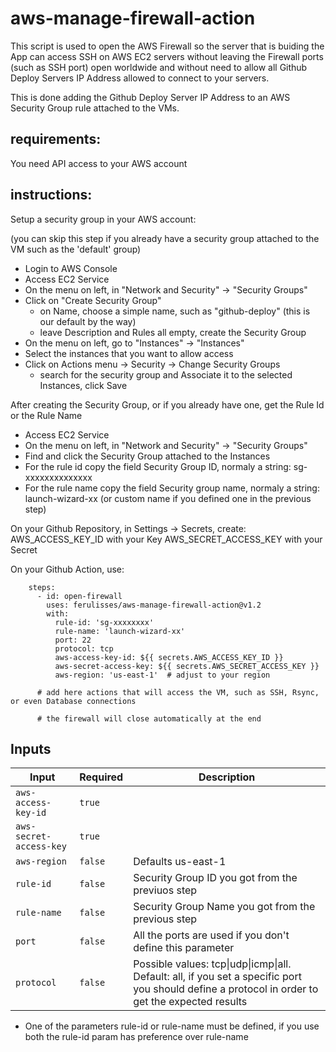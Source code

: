 # aws-manage-firewall-action

This script is used to open the AWS Firewall so the server that is buiding the App can access SSH on AWS EC2 servers without leaving the Firewall ports (such as SSH port) open worldwide and without need to allow all Github Deploy Servers IP Address allowed to connect to your servers.

This is done adding the Github Deploy Server IP Address to an AWS Security Group rule attached to the VMs.

## requirements:

You need API access to your AWS account

## instructions:

Setup a security group in your AWS account:

(you can skip this step if you already have a security group attached to the VM such as the 'default' group)
- Login to AWS Console
- Access EC2 Service
- On the menu on left, in "Network and Security" -> "Security Groups"
- Click on "Create Security Group"
  - on Name, choose a simple name, such as "github-deploy" (this is our default by the way)
  - leave Description and Rules all empty, create the Security Group
- On the menu on left, go to "Instances" -> "Instances"
- Select the instances that you want to allow access
- Click on Actions menu -> Security -> Change Security Groups
  - search for the security group and Associate it to the selected Instances, click Save

After creating the Security Group, or if you already have one, get the Rule Id or the Rule Name
- Access EC2 Service
- On the menu on left, in "Network and Security" -> "Security Groups"
- Find and click the Security Group attached to the Instances
- For the rule id copy the field Security Group ID, normaly a string: sg-xxxxxxxxxxxxxx
- For the rule name copy the field Security group name, normaly a string: launch-wizard-xx (or custom name if you defined one in the previous step)

On your Github Repository, in Settings -> Secrets, create:
AWS_ACCESS_KEY_ID with your Key
AWS_SECRET_ACCESS_KEY with your Secret

On your Github Action, use:

```
    steps:
      - id: open-firewall
        uses: ferulisses/aws-manage-firewall-action@v1.2
        with:
          rule-id: 'sg-xxxxxxxx'
          rule-name: 'launch-wizard-xx'
          port: 22
          protocol: tcp
          aws-access-key-id: ${{ secrets.AWS_ACCESS_KEY_ID }}
          aws-secret-access-key: ${{ secrets.AWS_SECRET_ACCESS_KEY }}
          aws-region: 'us-east-1'  # adjust to your region
          
      # add here actions that will access the VM, such as SSH, Rsync, or even Database connections
      
      # the firewall will close automatically at the end
```

## Inputs

| Input | Required | Description |
| --- | --- | --- |
| `aws-access-key-id` | `true` |  |
| `aws-secret-access-key` | `true` |  |
| `aws-region` | `false` | Defaults us-east-1 |
| `rule-id` | `false` | Security Group ID you got from the previuos step |
| `rule-name` | `false` | Security Group Name you got from the previous step |
| `port` | `false` | All the ports are used if you don't define this parameter |
| `protocol` | `false` | Possible values: tcp\|udp\|icmp\|all. Default: all, if you set a specific port you should define a protocol in order to get the expected results |

- One of the parameters rule-id or rule-name must be defined, if you use both the rule-id param has preference over rule-name